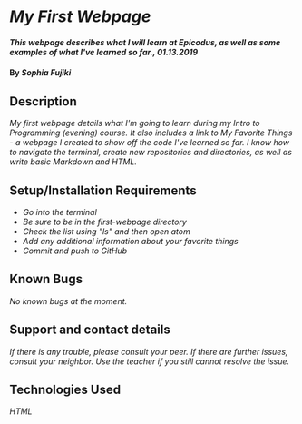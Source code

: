 # _My First Webpage_

#### _This webpage describes what I will learn at Epicodus, as well as some examples of what I've learned so far., 01.13.2019_

#### By _**Sophia Fujiki**_

## Description

_My first webpage details what I'm going to learn during my Intro to Programming (evening) course.  It also includes a link to My Favorite Things - a webpage I created to show off the code I've learned so far. I know how to navigate the terminal, create new repositories and directories, as well as write basic Markdown and HTML._

## Setup/Installation Requirements

* _Go into the terminal_
* _Be sure to be in the first-webpage directory_
* _Check the list using "ls" and then open atom_
* _Add any additional information about your favorite things_
* _Commit and push to GitHub_


## Known Bugs

_No known bugs at the moment._

## Support and contact details

_If there is any trouble, please consult your peer. If there are further issues, consult your neighbor. Use the teacher if you still cannot resolve the issue._

## Technologies Used

_HTML_

